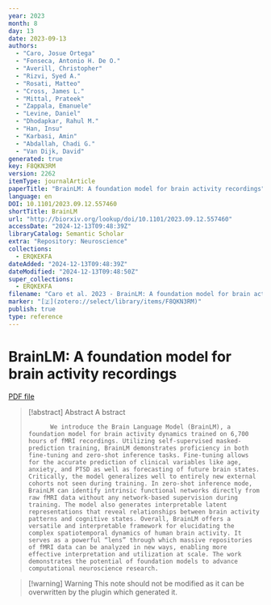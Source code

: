 ```yaml
---
year: 2023
month: 8
day: 13
date: 2023-09-13
authors:
  - "Caro, Josue Ortega"
  - "Fonseca, Antonio H. De O."
  - "Averill, Christopher"
  - "Rizvi, Syed A."
  - "Rosati, Matteo"
  - "Cross, James L."
  - "Mittal, Prateek"
  - "Zappala, Emanuele"
  - "Levine, Daniel"
  - "Dhodapkar, Rahul M."
  - "Han, Insu"
  - "Karbasi, Amin"
  - "Abdallah, Chadi G."
  - "Van Dijk, David"
generated: true
key: F8QKN3RM
version: 2262
itemType: journalArticle
paperTitle: "BrainLM: A foundation model for brain activity recordings"
language: en
DOI: 10.1101/2023.09.12.557460
shortTitle: BrainLM
url: "http://biorxiv.org/lookup/doi/10.1101/2023.09.12.557460"
accessDate: "2024-12-13T09:48:39Z"
libraryCatalog: Semantic Scholar
extra: "Repository: Neuroscience"
collections:
  - ERQKEKFA
dateAdded: "2024-12-13T09:48:39Z"
dateModified: "2024-12-13T09:48:50Z"
super_collections:
  - ERQKEKFA
filename: "Caro et al. 2023 - BrainLM: A foundation model for brain activity recordings.pdf"
marker: "[🇿](zotero://select/library/items/F8QKN3RM)"
publish: true
type: reference
---
```

# BrainLM: A foundation model for brain activity recordings

[PDF file](/Papers/PDFs/Caro%20et%20al.%202023%20-%20BrainLM:%20A%20foundation%20model%20for%20brain%20activity%20recordings.pdf)

> [!abstract] Abstract
> A
>             bstract
>           
>           We introduce the Brain Language Model (BrainLM), a foundation model for brain activity dynamics trained on 6,700 hours of fMRI recordings. Utilizing self-supervised masked-prediction training, BrainLM demonstrates proficiency in both fine-tuning and zero-shot inference tasks. Fine-tuning allows for the accurate prediction of clinical variables like age, anxiety, and PTSD as well as forecasting of future brain states. Critically, the model generalizes well to entirely new external cohorts not seen during training. In zero-shot inference mode, BrainLM can identify intrinsic functional networks directly from raw fMRI data without any network-based supervision during training. The model also generates interpretable latent representations that reveal relationships between brain activity patterns and cognitive states. Overall, BrainLM offers a versatile and interpretable framework for elucidating the complex spatiotemporal dynamics of human brain activity. It serves as a powerful “lens” through which massive repositories of fMRI data can be analyzed in new ways, enabling more effective interpretation and utilization at scale. The work demonstrates the potential of foundation models to advance computational neuroscience research.

>[!warning] Warning
> This note should not be modified as it can be overwritten by the plugin which generated it.

